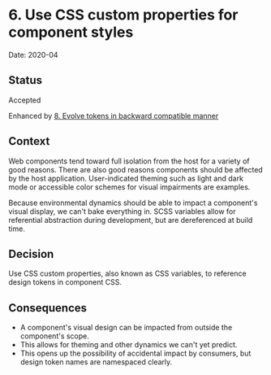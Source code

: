 # 6. Use CSS custom properties for component styles

Date: 2020-04

## Status

Accepted

Enhanced by [8. Evolve tokens in backward compatible manner](0008-evolve-tokens-in-backward-compatible-manner.md)

## Context

Web components tend toward full isolation from the host for a variety of good reasons.
There are also good reasons components should be affected by the host application.
User-indicated theming such as light and dark mode or accessible color schemes for visual impairments are examples.

Because environmental dynamics should be able to impact a component's visual display, we can't bake everything in.
SCSS variables allow for referential abstraction during development, but are dereferenced at build time.

## Decision

Use CSS custom properties, also known as CSS variables, to reference design tokens in component CSS.

## Consequences

- A component's visual design can be impacted from outside the component's scope.
- This allows for theming and other dynamics we can't yet predict.
- This opens up the possibility of accidental impact by consumers, but design token names are namespaced clearly.
